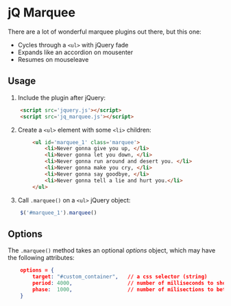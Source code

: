 
# jQ Marquee

There are a lot of wonderful marquee plugins out there, but this one:

- Cycles through a `<ul>` with jQuery fade
- Expands like an accordion on mousenter
- Resumes on mouseleave

## Usage

1. Include the plugin after jQuery:

```HTML
	<script src='jquery.js'></script>
	<script src='jq_marquee.js'></script>
```



2. Create a `<ul>` element with some `<li>` children:

```HTML
		<ul id='marquee_1' class='marquee'>
			<li>Never gonna give you up, </li>
			<li>Never gonna let you down, </li>
			<li>Never gonna run around and desert you. </li>
			<li>Never gonna make you cry, </li>
			<li>Never gonna say goodbye, </li>
			<li>Never gonna tell a lie and hurt you.</li>
		</ul>
```

3. Call `.marquee()` on a `<ul>` jQuery object:

```javascript
	$('#marquee_1').marquee()
```

## Options

The `.marquee()` method takes an optional _options_ object, which may have the following attributes:

```JSON
	options = {
		target: "#custom_container",   // a css selector (string)
		period: 4000,                  // number of milliseconds to show each item
		phase:  1000,                  // number of milisections to between items and during slide up/down
	}
```
